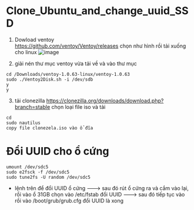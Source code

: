 # Clone_Ubuntu_and_change_uuid_SSD

1. Dowload ventoy \
https://github.com/ventoy/Ventoy/releases chọn như hình rồi tải xuống cho linux
![image](https://user-images.githubusercontent.com/42485856/147914248-af43119d-e47f-459f-861a-17eddf48df97.png)

2. giải nén thư mục ventoy vừa tải về và vào thư mục 
```
cd /Downloads/ventoy-1.0.63-linux/ventoy-1.0.63 
sudo ./Ventoy2Disk.sh -i /dev/sdb
y
y
```
3. tải clonezilla https://clonezilla.org/downloads/download.php?branch=stable chọn loại file iso và tải
```
cd 
sudo nautilus
copy file clonezela.iso vào ổ đĩa
```


# Đổi UUID cho ổ cứng
```
umount /dev/sdc5  
sudo e2fsck -f /dev/sdc5
sudo tune2fs -U random /dev/sdc5
```

- lệnh trên để đổi UUID ổ cứng ---> sau đó rút ổ cứng ra và cắm vào lại, rồi vào ổ 31GB chọn vào /etc/fstab đổi UUID ---> sau đó tiếp tục vào rồi vào /boot/grub/grub.cfg đổi UUID là xong
